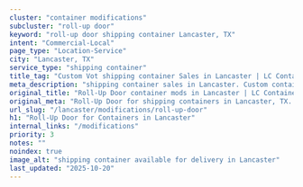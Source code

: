 ```yaml
---
cluster: "container modifications"
subcluster: "roll-up door"
keyword: "roll-up door shipping container Lancaster, TX"
intent: "Commercial-Local"
page_type: "Location-Service"
city: "Lancaster, TX"
service_type: "shipping container"
title_tag: "Custom Vot shipping container Sales in Lancaster | LC Container"
meta_description: "shipping container sales in Lancaster. Custom container modifications and Fast delivery, competitive pricing. Serving modifications area. Quote ID: 74U. Call (214) 524-4168 for your free quote today."
original_title: "Roll-Up Door container mods in Lancaster | LC Container"
original_meta: "Roll-Up Door for shipping containers in Lancaster, TX. Local fabrication & pro install. LC Container — Since 2003. Get a quote."
url_slug: "/lancaster/modifications/roll-up-door"
h1: "Roll-Up Door for Containers in Lancaster"
internal_links: "/modifications"
priority: 3
notes: ""
noindex: true
image_alt: "shipping container available for delivery in Lancaster"
last_updated: "2025-10-20"
---
```


<!-- TODO: Add unique city/inventory copy, images, and internal links here. -->

